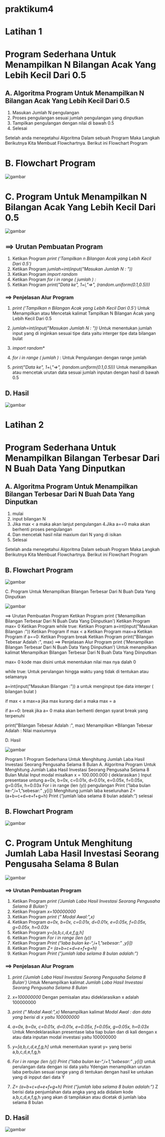 # praktikum4

# Latihan 1

# Program Sederhana Untuk Menampilkan N Bilangan Acak Yang Lebih Kecil Dari 0.5

## A. Algoritma Program Untuk Menampilkan N Bilangan Acak Yang Lebih Kecil Dari 0.5
1. Masukan Jumlah N pengulangan
2. Proses pengulangan sesuai jumlah pengulangan yang dinputkan
3. Tampilkan pengulangan dengan nilai di bawah 0.5
4. Selesai

Setelah anda menegetahui Algoritma Dalam sebuah Program Maka Langkah Berikutnya Kita Membuat Flowchartnya. Berikut ini Flowchart Program

# B. Flowchart Program

![gambar](pyt1.png)

# C. Program Untuk Menampilkan N Bilangan Acak Yang Lebih Kecil Dari 0.5

![gambar](pyt2.png)

## ==> Urutan Pembuatan Program

1. Ketikan Program *print ('Tampilkan n Bilangan Acak yang Lebih Kecil Dari 0.5')*
2. Ketikan Program *jumlah=int(input("Masukan Jumlah N : "))*
3. Ketikan Program *import random*
4. Ketikan Program *for i in range ( jumlah ) :*
5. Ketikan Program *print("Data ke", 1+i,"=>", (random.uniform(0.1,0.5)))* 

### ==> Penjelasan Alur Program

1. *print ('Tampilkan n Bilangan Acak yang Lebih Kecil Dari 0.5')* Untuk Menampilkan atau Mencetak kalimat Tampilkan N Bilangan Acak         yang Lebih Kecil Dari 0.5

2. *jumlah=int(input("Masukan Jumlah N : "))* Untuk menentukan jumlah input yang di inginkan sesuai tipe data yaitu interger tipe data      bilangan bulat

3. *import random**

4. *for i in range ( jumlah )* : Untuk Pengulangan dengan range jumlah

5. *print("Data ke", 1+i,"=>", (random.uniform(0.1,0.5)))* Untuk menampilkan atau mencetak urutan data sesuai jumlah inputan dengan        hasil di bawah 0.5

## D. Hasil

![gambar](pyt3.png)

# Latihan 2

# Program Sederhana Untuk Menampilkan Bilangan Terbesar Dari N Buah Data Yang Dinputkan

## A. Algoritma Program Untuk Menampilkan Bilangan Terbesar Dari N Buah Data Yang Dinputkan

1. mulai
2. input bilangan N
3. Jika max < a maka akan lanjut pengulangan
4.Jika a==0 maka akan berhenti proses pengulangan
5. Dan mencetak hasil nilai maxium dari N yang di isikan
6. Selesai

Setelah anda menegetahui Algoritma Dalam sebuah Program Maka Langkah Berikutnya Kita Membuat Flowchartnya. Berikut ini Flowchart Program 

## B. Flowchart Program

![gambar](pyt4.png)

C. Program Untuk Menampilkan Bilangan Terbesar Dari N Buah Data Yang Dinputkan

![gambar](pyt5.png)

==> Urutan Pembuatan Program
Ketikan Program print ('Menampilkan Bilangan Terbesar Dari N Buah Data Yang Diinputkan')
Ketikan Program max= 0
Ketikan Program while true:
Ketikan Program a=int(input("Masukan Bilangan :"))
Ketikan Program if max < a
Ketikan Program max=a
Ketikan Program if a==0:
Ketikan Program break
Ketikan Program print("Bilangan Tebesar Adalah :", max)
==> Penjelasan Alur Program
print ('Menampilkan Bilangan Terbesar Dari N Buah Data Yang Diinputkan') Untuk menampilkan kalimat Menampilkan Bilangan Terbesar Dari N Buah Data Yang Diinputkan

max= 0 kode max disini untuk menentukan nilai max nya dalah 0

while true: Untuk perulangan hingga waktu yang tidak di tentukan atau selamanya

a=int(input("Masukan Bilangan :")) a untuk menginput tipe data interger ( bilangan bulat )

if max < a max=a jika max kurang dari a maka max = a

if a==0: break jika a= 0 maka akan berhenti dengan syarat break yang terpenuhi

print("Bilangan Tebesar Adalah :", max) Menampilkan *Bilangan Tebesar Adalah : Nilai maxiumnya

D. Hasil

![gambar](pyt6.png)

Program 1
Program Sederhana Untuk Menghitung Jumlah Laba Hasil Investasi Seorang Pengusaha Selama 8 Bulan
A. Algoritma Program Untuk Menghitung Jumlah Laba Hasil Investasi Seorang Pengusaha Selama 8 Bulan
Mulai
Input modal misalkan x = 100.000.000 ( deklarasikan )
Input presentase untung a=0x, b=0x, c=0.01x, d=0.01x, e=0.05x, f=0.05x, g=0.05x, h=0.03x
For i in range (len (y)) pengulangan
Print (“laba bulan ke-“,i+1,”sebesar:” ,y[i])
Menghitung jumlah laba keseluruhan Z= (a+b+c+d+e+f+g+h)
Print (“jumlah laba selama 8 bulan adalah:”)
selesai

## B. Flowchart Program

![gambar](pyt7.png)


# C. Program Untuk Menghitung Jumlah Laba Hasil Investasi Seorang Pengusaha Selama 8 Bulan

![gambar](pyt8.png)

### ==> Urutan Pembuatan Program

1. Ketikan Program *print ('Jumlah Laba Hasil Investasi Seorang Pengusaha Selama 8 Bulan')*
2. Ketikan Program *x=100000000*
3. Ketikan Program *print (" Modal Awal:",x)*
4. Ketikan Program *a=0x, b=0x, c=0.01x, d=0.01x, e=0.05x, f=0.05x, g=0.05x, h=0.03x*
5. Ketikan Program *y=[a,b,c,d,e,f,g,h]*
6. Ketikan Program *For i in range (len (y))*
7. Ketikan Program *Print (“laba bulan ke-“,i+1,”sebesar:” ,y[i])*
8. Ketikan Program *Z= (a+b+c+d+e+f+g+h)*
9. Ketikan Program *Print (“jumlah laba selama 8 bulan adalah:”)*

### ==> Penjelasan Alur Program

1. *print ('Jumlah Laba Hasil Investasi Seorang Pengusaha Selama 8 Bulan')* Untuk Menampilkan kalimat *Jumlah Laba Hasil Investasi          Seorang Pengusaha Selama 8 Bulan*

2. *x=100000000* Dengan pemisalan atau dideklarasikan x adalah 100000000

3. *print (" Modal Awal:",x)* Menampilkan kalimat *Modal Awal : dan data yang berisi di x yaitu 100000000*

4. *a=0x, b=0x, c=0.01x, d=0.01x, e=0.05x, f=0.05x, g=0.05x, h=0.03x* Untuk Mendeklarasikan presentase laba tiap bulan dan di kali         dengan x  atau data inputan modal investasi yaitu 100000000

5. *y=[a,b,c,d,e,f,g,h]* untuk menentukan syarat y= yang berisi a,b,c,d,e,f,g,h

6. *For i in range (len (y)) Print (“laba bulan ke-“,i+1,”sebesar:” ,y[i])* untuk perulangan data dengan isi data yaitu Ydengan             menampilkan   urutan laba perbulan sesuai range yang di tentukan dengan hasil ke untukan yang di inpput dari data Y

7. *Z= (a+b+c+d+e+f+g+h) Print (“jumlah laba selama 8 bulan adalah:”)* Z berisi data penjumlahan data angka yang ada didalam kode             a,b,c,d,e,f,g,h yang akan di tampilakan atau dicetak di jumlah laba selama 8 bulan

## D. Hasil

![gambar](pyt9.png)


